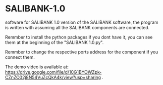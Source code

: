 # SALIBANK-1.0
software for SALIBANK
1.0 version of the SALIBANK software, 
the program is written with assuming all the SALIBANK components are connected.

Remmber to install the python packages if you dont have it, you can see them at the beginning of the "SALIBANK 1.0.py".

Remmber to change the respective ports address for the component if you connect them.

The demo video is available at:  https://drive.google.com/file/d/10G1BYOWZpk-CZnZO02j8N54VuZcQkA4k/view?usp=sharing .
